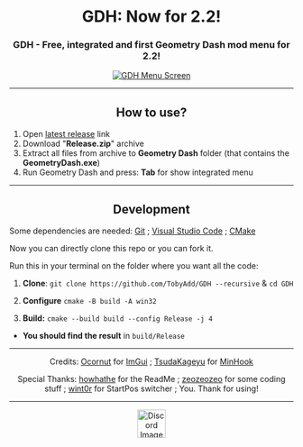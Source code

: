 <div align="center">

  # GDH: Now for 2.2!
  ### GDH - Free, integrated and first Geometry Dash mod menu for 2.2!
  <a href="https://github.com/TobyAdd/GDH" target="_blank" rel="noreferrer"> <img src="https://github.com/TobyAdd/GDH/assets/66429886/509a4a55-044d-4671-b22f-1d7054054997" alt="GDH Menu Screen" title="GDH Menu"/> </a>
</div>

---

<h2 align="center">How to use?</h2>

1. Open [latest release](https://github.com/TobyAdd/GDH/releases/latest) link
2. Download "**Release.zip**" archive
3. Extract all files from archive to **Geometry Dash** folder (that contains the **GeometryDash.exe**)
4. Run Geometry Dash and press: **Tab** for show integrated menu

---

<h2 align="center">Development</h2>

<p> Some dependencies are needed: <a href="https://git-scm.com/">Git</a> ; <a href="https://code.visualstudio.com/">Visual Studio Code</a> ; <a href="https://cmake.org/">CMake</a> </p>

Now you can directly clone this repo or you can fork it.

Run this in your terminal on the folder where you want all the code:

1. **Clone**: `git clone https://github.com/TobyAdd/GDH --recursive` & `cd GDH`

3. **Configure** `cmake -B build -A win32`

5. **Build:** `cmake --build build --config Release -j 4`

- **You should find the result** in `build/Release`

---

<p align="center"> Credits: <a href="https://github.com/ocornut/">Ocornut</a> for <a href="https://github.com/ocornut/imgui">ImGui</a> ; <a href="https://github.com/TsudaKageyu/">TsudaKageyu</a> for <a href="https://github.com/TsudaKageyu/minhook">MinHook</a> </p>
<p align="center"> Special Thanks: <a href="https://github.com/howhathe">howhathe</a> for the ReadMe ; <a href="https://github.com/zeozeozeo">zeozeozeo</a> for some coding stuff ; <a href="https://github.com/wint0r">wint0r</a> for StartPos switcher ; You. Thank for using! </p>

---

<div align="center">
  <a href="https://discord.gg/Q4nbm4mHYT" target="_blank" rel="noreferrer"> <img src="https://www.svgrepo.com/show/353655/discord-icon.svg" alt="Discord Image (Click to open Discord Server)" title="Click to open Discord Server!" width="50"/> </a>
</div>

<!--
<div align="center">
  <h2>Features</h2>
  
  | Player                            | Creator               | Bypass                   | Stuff                     |
  | --------------------------------- | --------------------- | ------------------------ | ------------------------- |
  | Noclip                            | Copy / Verify Hack    | Text / Character Bypass  | Speedhack                 |
  | Practice Music Hack               | Level Edit            | Shopkeeper Bypass        | StartPos Switcher         |
  | Unlock all Icons & Levels         | Slider Limit          | Potbor / Scratch Bypass  | Extensions Loader         |
  | No Transition / Particles / More  | Testmode Bypass       | Mechanic Bypass          | UI & Hacks Customization  |
  | Trail Always On / Off             | Custom Object Bypass  | Vault of Secrets Bypass  | GD-Bot? (Soon)            |
  | And More!                         | And more soon!        | And more soon!           | And more soon!            |
</div>
-->
